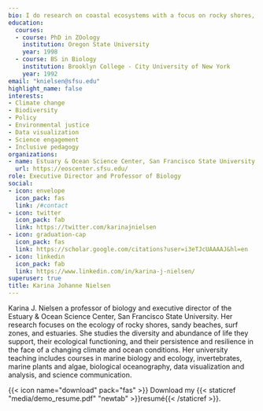 ```yaml
---
bio: I do research on coastal ecosystems with a focus on rocky shores, sandy beaches and estuaries.
education:
  courses:
  - course: PhD in ZOology
    institution: Oregon State University
    year: 1998
  - course: BS in Biology
    institution: Brooklyn College - City University of New York
    year: 1992
email: "knielsen@sfsu.edu"
highlight_name: false
interests:
- Climate change
- Biodiversity
- Policy
- Environmental justice
- Data visualization
- Science engagement
- Inclusive pedagogy
organizations:
- name: Estuary & Ocean Science Center, San Francisco State University
  url: https://eoscenter.sfsu.edu/
role: Executive Director and Professor of Biology
social:
- icon: envelope
  icon_pack: fas
  link: /#contact
- icon: twitter
  icon_pack: fab
  link: https://twitter.com/karinajnielsen
- icon: graduation-cap
  icon_pack: fas
  link: https://scholar.google.com/citations?user=i3eTJcUAAAAJ&hl=en
- icon: linkedin
  icon_pack: fab
  link: https://www.linkedin.com/in/karina-j-nielsen/
superuser: true
title: Karina Johanne Nielsen
---
```


Karina J. Nielsen a professor of biology and executive director of the Estuary & Ocean Science Center, San Francisco State University. Her research focuses on the ecology of rocky shores, sandy beaches, surf zones, and estuaries. She studies the diversity and abundance of life they support, their ecological functioning, and their persistence and resilience in the face of a changing climate and ocean conditions. Her university teaching includes courses in marine biology and ecology, invertebrates, marine plants and algae, biological oceanography, data visualization and analysis, and science communication. 


{{< icon name="download" pack="fas" >}} Download my {{< staticref "media/demo_resume.pdf" "newtab" >}}resumé{{< /staticref >}}.
